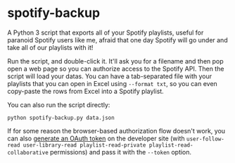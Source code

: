 spotify-backup
==============

A Python 3 script that exports all of your Spotify playlists, useful for paranoid Spotify users like me, afraid that one day Spotify will go under and take all of our playlists with it!

Run the script, and double-click it. It'll ask you for a filename and then pop open a web page so you can authorize access to the Spotify API. Then the script will load your datas.
You can have a tab-separated file with your playlists that you can open in Excel using `--format txt`, so you can even copy-paste the rows from Excel into a Spotify playlist.

You can also run the script directly:

    python spotify-backup.py data.json

If for some reason the browser-based authorization flow doesn't work, you can also [generate an OAuth token](https://developer.spotify.com/web-api/console/get-playlists/) on the developer site (with `user-follow-read user-library-read playlist-read-private playlist-read-collaborative` permissions) and pass it with the `--token` option.
